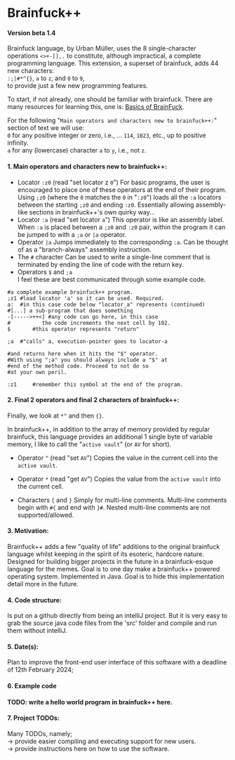 # Brainfuck++
#### Version beta 1.4

Brainfuck language, by Urban Müller, uses the 8 single-character operations `<>+-[],.` to constitute, although impractical, a complete programming language. This extension, a superset of brainfuck, adds 44 new characters:  
`:;|#*^{}`, `a` to `z`, and `0` to `9`,  
to provide just a few new programming features. 

To start, if not already, one should be familiar with brainfuck. There are many resources for learning this, one is: [Basics of BrainFuck](https://gist.github.com/roachhd/dce54bec8ba55fb17d3a).

For the following "`Main operators and characters new to brainfuck++:`" section of text we will use:  
`0` for any positive integer or zero, i.e., ... `114`, `1023`, etc., up to positive infinity.  
`a` for any (lowercase) character `a` to `y`, i.e., not `z`.

#### 1. Main operators and characters new to brainfuck++:
- Locator `:z0` (read "set locator z `0`")
For basic programs, the user is encouraged to place one of these operators at the end of their program. Using `;z0` (where the `0` matches the `0` in "`:z0`") loads all the `:a` locators between the starting `;z0` and ending `:z0`. Essentially allowing assembly-like sections in brainfuck++'s own quirky way...
- Locator `:a` (read "set locator `a`")
This operator is like an assembly label. When `:a` is placed between a `;z0` and `:z0` pair, within the program it can be jumped to with a `;a` or `|a` operator.
- Operator `|a`
Jumps immediately to the corresponding `:a`. Can be thought of as a "branch-always" assembly instruction.
- The `#` character
Can be used to write a single-line comment that is terminated by ending the line of code with the return key.
- Operators `$` and `;a`  
I feel these are best communicated through some example code.
```
#a complete example brainfuck++ program.
;z1 #load locator 'a' so it can be used. Required.
a:  #in this case code below "locator_a" represents (continued)
#[...] a sub-program that does something
-[----->++<] #any code can go here, in this case
#          the code increments the next cell by 102.
$       #this operator represents "return"

;a  #"calls" a, execution-pointer goes to locator-a

#and returns here when it hits the "$" operator.
#With using ";a" you should always include a "$" at  
#end of the method code. Proceed to not do so  
#at your own peril.

:z1     #remember this symbol at the end of the program.
```

#### 2. Final 2 operators and final 2 characters of brainfuck++:
Finally, we look at `*^` and then `{}`.

In brainfuck++, in addition to the array of memory provided by regular brainfuck, this language provides an additional 1 single byte of variable memory, I like to call the "`active vault`" (or `AV` for short).

- Operator `^` (read "set `AV`")
Copies the value in the current cell into the `active vault`.

- Operator `*` (read "get `AV`")
Copies the value from the `active vault` into the current cell.

- Characters `{` and `}`
Simply for multi-line comments. Multi-line comments begin with `#{` and end with `}#`. Nested multi-line comments are not supported/allowed.

#### 3. Motivation:
Brainfuck++ adds a few "quality of life" additions to the original brainfuck language whilst keeping in the spirit of its esoteric, hardcore nature.  
Designed for building bigger projects in the future in a brainfuck-esque language for the memes. Goal is to one day make a brainfuck++ powered operating system.
Implemented in Java. Goal is to hide this implementation detail more in the future.

#### 4. Code structure:
Is put on a github directly from being an intelliJ project. But it is very easy to grab the source java code files from the 'src' folder and compile and run them without intelliJ.

#### 5. Date(s):
Plan to improve the front-end user interface of this software with a deadline of 12th February 2024;

#### 6. Example code
#### TODO: write a hello world program in brainfuck++ here.

#### 7. Project TODOs:
Many TODOs, namely;  
-> provide easier compiling and executing support for new users.  
-> provide instructions here on how to use the software. 
